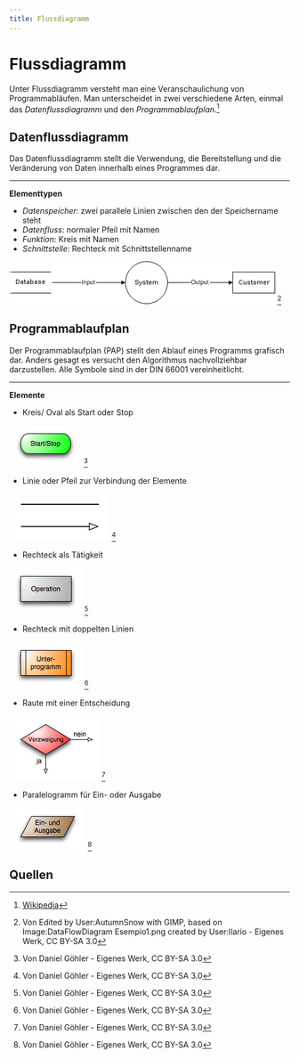 ```yaml
---
title: Flussdiagramm
---
```


# Flussdiagramm

Unter Flussdiagramm versteht man eine Veranschaulichung von
Programmabläufen. Man unterscheidet in zwei verschiedene Arten, einmal
das *Datenflussdiagramm* und den *Programmablaufplan*.[^1]

## Datenflussdiagramm

Das Datenflussdiagramm stellt die Verwendung, die Bereitstellung und die
Veränderung von Daten innerhalb eines Programmes dar.

------------------------------------------------------------------------

**Elementtypen**

-   *Datenspeicher*: zwei parallele Linien zwischen den der Speichername
    steht
-   *Datenfluss*: normaler Pfeil mit Namen
-   *Funktion*: Kreis mit Namen
-   *Schnittstelle*: Rechteck mit Schnittstellenname

![datenfluss.png](./datenfluss.png) [^2]

## Programmablaufplan

Der Programmablaufplan (PAP) stellt den Ablauf eines Programms grafisch
dar. Anders gesagt es versucht den Algorithmus nachvollziehbar
darzustellen. Alle Symbole sind in der DIN 66001 vereinheitlicht.

------------------------------------------------------------------------

**Elemente**

-   Kreis/ Oval als Start oder Stop

![oval.png](./oval.png) [^3]

-   Linie oder Pfeil zur Verbindung der Elemente

![pfeil.png](./pfeil.png) [^3]

-   Rechteck als Tätigkeit

![rechteck_einfach.png](./rechteck_einfach.png) [^3]

-   Rechteck mit doppelten Linien

![rechteck.png](./rechteck.png) [^3]

-   Raute mit einer Entscheidung

![raute.png](./raute.png) [^3]

-   Paralelogramm für Ein- oder Ausgabe

![parallelogramm.png](./parallelogramm.png) [^3]

## Quellen

[^1]: [Wikipedia](https://de.wikipedia.org/wiki/Flussdiagramm)
[^2]: Von Edited by User:AutumnSnow with GIMP, based on Image:DataFlowDiagram Esempio1.png created by User:Ilario - Eigenes Werk, CC BY-SA 3.0
[^3]: Von Daniel Göhler - Eigenes Werk, CC BY-SA 3.0
